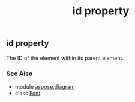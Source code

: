 ﻿---
title: id property
second_title: Aspose.Diagram for Python via .NET API References
description: 
type: docs
weight: 50
url: /python-net/aspose.diagram/font/id/
is_root: false
---

## id property


The ID of the element within its parent element.

### See Also
* module [aspose.diagram](../../)
* class [Font](/diagram/python-net/aspose.diagram/font)

